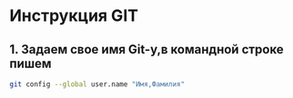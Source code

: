 # Инструкция GIT 

## 1. Задаем свое имя  Git-у,в командной строке пишем
```sh
git config --global user.name "Имя,Фамилия"
```